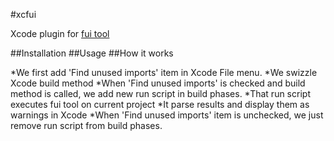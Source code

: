 #xcfui

Xcode plugin for [fui tool](https://github.com/dblock/fui)

##Installation
##Usage
##How it works

*We first add 'Find unused imports' item in Xcode File menu. 
*We swizzle Xcode build method
*When 'Find unused imports' is checked and build method is called, we add new run script in build phases.
*That run script executes fui tool on current project
*It parse results and display them as warnings in Xcode
*When 'Find unused imports' item is unchecked, we just remove run script from build phases. 